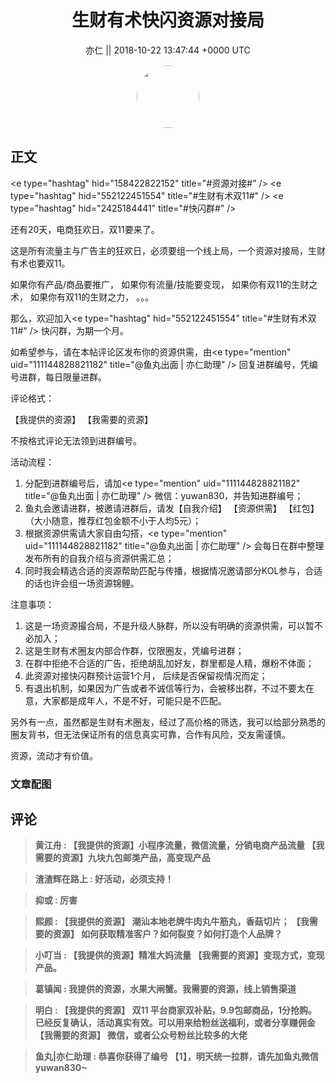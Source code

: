 <h1 align="center">生财有术快闪资源对接局</h1>




<p align="center">
    <a>亦仁 || 2018-10-22 13:47:44 &#43;0000 UTC</a>
</p>

<div align="center">
    <img src="https://images.zsxq.com/Fn3NQqCN8nuGF86yZPXSbEsl0mb3?e=1590940799&amp;token=kIxbL07-8jAj8w1n4s9zv64FuZZNEATmlU_Vm6zD:pfbNc8W3hS0oYG_hyXXh_rHMHuc=" width="100" height="100" style="border:1px solid;border-radius:50%; color:#ffffff"/>
</div>




## 正文

<div>
&lt;e type=&#34;hashtag&#34; hid=&#34;158422822152&#34; title=&#34;#资源对接#&#34; /&gt;     &lt;e type=&#34;hashtag&#34; hid=&#34;552122451554&#34; title=&#34;#生财有术双11#&#34; /&gt;      &lt;e type=&#34;hashtag&#34; hid=&#34;2425184441&#34; title=&#34;#快闪群#&#34; /&gt;      

还有20天，电商狂欢日，双11要来了。

这是所有流量主与广告主的狂欢日，必须要组一个线上局，一个资源对接局，生财有术也要双11。

如果你有产品/商品要推广，
如果你有流量/技能要变现，
如果你有双11的生财之术，
如果你有双11的生财之力，
。。。

那么，欢迎加入&lt;e type=&#34;hashtag&#34; hid=&#34;552122451554&#34; title=&#34;#生财有术双11#&#34; /&gt; 快闪群，为期一个月。

如希望参与，请在本帖评论区发布你的资源供需，由&lt;e type=&#34;mention&#34; uid=&#34;111144828821182&#34; title=&#34;@鱼丸出面 | 亦仁助理&#34; /&gt; 回复进群编号，凭编号进群，每日限量进群。

评论格式：

【我提供的资源】
【我需要的资源】

不按格式评论无法领到进群编号。

活动流程：

1. 分配到进群编号后，请加&lt;e type=&#34;mention&#34; uid=&#34;111144828821182&#34; title=&#34;@鱼丸出面 | 亦仁助理&#34; /&gt; 微信：yuwan830，并告知进群编号；
2. 鱼丸会邀请进群，被邀请进群后，请发【自我介绍】 【资源供需】 【红包】（大小随意，推荐红包金额不小于人均5元）；
3. 根据资源供需请大家自由勾搭，&lt;e type=&#34;mention&#34; uid=&#34;111144828821182&#34; title=&#34;@鱼丸出面 | 亦仁助理&#34; /&gt; 会每日在群中整理发布所有的自我介绍与资源供需汇总；
4. 同时我会精选合适的资源帮助匹配与传播，根据情况邀请部分KOL参与，合适的话也许会组一场资源锦鲤。 

注意事项：

1. 这是一场资源撮合局，不是升级人脉群，所以没有明确的资源供需，可以暂不必加入；
2. 这是生财有术圈友内部合作群，仅限圈友，凭编号进群；
3. 在群中拒绝不合适的广告，拒绝胡乱加好友，群里都是人精，爆粉不体面；
4. 此资源对接快闪群预计运营1个月， 后续是否保留视情况而定；
5. 有退出机制，如果因为广告或者不诚信等行为，会被移出群，不过不要太在意，大家都是成年人，不是不好，可能只是不匹配。

另外有一点，虽然都是生财有术圈友，经过了高价格的筛选，我可以给部分熟悉的圈友背书，但无法保证所有的信息真实可靠，合作有风险，交友需谨慎。 

资源，流动才有价值。
</div>

### 文章配图

<div class="image" align="center">

</div>


## 评论

<div align="left">
<div>

<blockquote >
<span> <strong>黄江舟 : 【我提供的资源】小程序流量，微信流量，分销电商产品流量
【我需要的资源】九块九包邮类产品，高变现产品 </strong></span>
</blockquote>

<blockquote >
<span> <strong>渣渣辉在路上 : 好活动，必须支持！ </strong></span>
</blockquote>

<blockquote >
<span> <strong>抑或 : 厉害 </strong></span>
</blockquote>

<blockquote >
<span> <strong>熙颜 : 【我提供的资源】
潮汕本地老牌牛肉丸牛筋丸，香菇切片；
【我需要的资源】
如何获取精准客户？如何裂变？如何打造个人品牌？ </strong></span>
</blockquote>

<blockquote >
<span> <strong>小叮当 : 【我提供的资源】精准大妈流量
【我需要的资源】变现方式，变现产品。 </strong></span>
</blockquote>

<blockquote >
<span> <strong>葛镇闻 : 我提供的资源，水果大闸蟹。我需要的资源，线上销售渠道 </strong></span>
</blockquote>

<blockquote >
<span> <strong>明白 : 【我提供的资源】
双11 平台商家双补贴，9.9包邮商品，1分抢购。已经反复确认，活动真实有效。可以用来给粉丝送福利，或者分享赚佣金
【我需要的资源】
微信，或者公众号粉丝比较多的大佬 </strong></span>
</blockquote>

<blockquote >
<span> <strong>鱼丸|亦仁助理 : 恭喜你获得了编号 【1】，明天统一拉群，请先加鱼丸微信yuwan830~ </strong></span>
</blockquote>

</div>
</div>